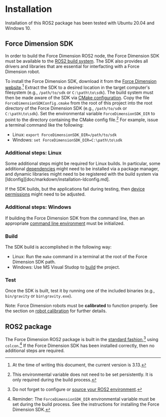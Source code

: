 <!-- License

Copyright 2022 Neuromechatronics Lab, Carnegie Mellon University

Created by: a. whit. (nml@whit.contact)

This Source Code Form is subject to the terms of the Mozilla Public
License, v. 2.0. If a copy of the MPL was not distributed with this
file, You can obtain one at https://mozilla.org/MPL/2.0/.
-->

# Installation

Installation of this ROS2 package has been tested with Ubuntu 20.04 and Windows 
10.

## Force Dimension SDK

In order to build the Force Dimension ROS2 node, the Force Dimension SDK must 
be available to the [ROS2 build system][ros2_build_system]. The SDK also 
provides all drivers and libraries that are essential for interfacting with a 
Force Dimension robot.

To install the Force Dimension SDK, download it from the 
[Force Dimension website][force_dimension_sdk].[^1] Extract the SDK to a 
desired location in the target computer's filesystem (e.g., ``/path/to/sdk`` or 
``C:\path\to\sdk``). The build system must then be made aware of the SDK via 
[CMake configuration][cmake_using_dependencies]. Copy the file
``ForceDimensionSDKConfig.cmake`` from the root of this project into the root 
directory of the Force Dimension SDK (e.g., ``/path/to/sdk`` or 
``C:\path\to\sdk``). Set the environmental variable ``ForceDimensionSDK_DIR`` 
to point to the directory containing the CMake config file.[^2] For example, 
issue a terminal command like the following:

* Linux: ``export ForceDimensionSDK_DIR=/path/to/sdk``
* Windows: ``set ForceDimensionSDK_DIR=C:\path\to\sdk``

[^1]: At the time of writing this document, the current version is 3.13.

[^2]: This environmental variable does not need to be set persistently. It is only required during the build process.

[ros2_build_system]: https://docs.ros.org/en/humble/Concepts/About-Build-System.html

[force_dimension_sdk]: https://www.forcedimension.com/software/sdk

[cmake_using_dependencies]: https://cmake.org/cmake/help/latest/guide/using-dependencies/index.html

### Additional steps: Linux

Some additional steps might be required for Linux builds. In particular, some 
additional [dependencies](doc/markdown/installation-linux_dependencies.md) 
might need to be installed via a package manager, and dynamic libraries might 
need to be registered with the build system via 
[ldconfig][doc/markdown/installation-ldconfig.md].

If the SDK builds, but the applications fail during testing, then 
[device permissions](doc/markdown/testing-device_permissions.md) might need to 
be adjusted.

### Additional steps: Windows

If building the Force Dimension SDK from the command line, then an appropriate 
[command line environment][msvc_terminal] must be initialized.

[msvc_terminal]: https://docs.microsoft.com/en-us/cpp/build/building-on-the-command-line?view=msvc-170

### Build

The SDK build is accomplished in the following way:

* Linux: Run the ``make`` command in a terminal at the root of the Force 
  Dimension SDK path.
* Windows: Use MS Visual Studop to [build][msvc_build] the project.

[msvc_build]: https://docs.microsoft.com/en-us/visualstudio/ide/compiling-and-building-in-visual-studio?view=vs-2022

### Test

Once the SDK is built, test it by running one of the included binaries (e.g., 
``bin/gravity`` or ``bin\gravity.exe``). 

Note: Force Dimension robots must be **calibrated** to function properly. See 
the section on [robot calibration](doc/markdown/calibration.md) for further 
details.



## ROS2 package

The Force Dimension ROS2 package is built in the 
[standard fashion][build_a_ros2_package],[^3] using ``colcon``.[^4] If the 
Force Dimension SDK has been installed correctly, then no additional steps are 
required.

[^3]: Do not forget to configure or 
      [source your ROS2 environment][configure_ros2_environment].

[^4]: Reminder: The ``ForceDimensionSDK_DIR`` environmental variable must be 
      set during the build process. See the instructions for installing the 
      Force Dimension SDK.


[configure_ros2_environment]: https://docs.ros.org/en/humble/Tutorials/Configuring-ROS2-Environment.html

[build_a_ros2_package]: https://docs.ros.org/en/humble/Tutorials/Creating-Your-First-ROS2-Package.html#build-a-package

